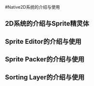 #Native2D系统的介绍与使用


2D系统的介绍与Sprite精灵体
---



Sprite Editor的介绍与使用
---



Sprite Packer的介绍与使用
---



Sorting Layer的介绍与使用
---

